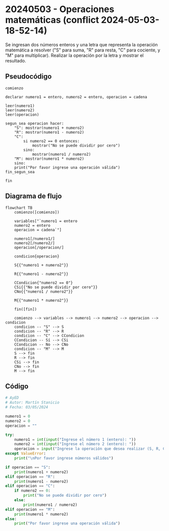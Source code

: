 # 20240503 - Operaciones matemáticas (conflict 2024-05-03-18-52-14)

Se ingresan dos números enteros y una letra que representa la operación matemática a resolver ("S" para suma, "R" para resta, "C" para cociente, y "M" para multiplicar). Realizar la operación por la letra y mostrar el resultado.

## Pseudocódigo

```
comienzo

declarar numero1 = entero, numero2 = entero, operacion = cadena

leer(numero1)
leer(numero2)
leer(operacion)

segun_sea operacion hacer:
    "S": mostrar(numero1 + numero2)
    "R": mostrar(numero1 - numero2)
    "C":
        si numero2 == 0 entonces:
            mostrar("No se puede dividir por cero")
        sino:
            mostrar(numero1 / numero2)
    "M": mostrar(numero1 * numero2)
    sino:
    print("Por favor ingrese una operación válida")
fin_segun_sea

fin
```

## Diagrama de flujo

```mermaid
flowchart TB
	comienzo([comienzo])
    
	variables["`numero1 = entero
	numero2 = entero
	operacion = cadena`"]
    
	numero1[/numero1/]
    numero2[/numero2/]
    operacion[/operacion/]
    
    condicion{operacion}
    
    S{{"numero1 + numero2"}}
    
    R{{"numero1 - numero2"}}
    
    CCondicion{"numero2 == 0"}
    CSi{{"No se puede dividir por cero"}}
    CNo{{"numero1 / numero2"}}
    
	M{{"numero1 * numero2"}}
    
	fin([fin])
    
	comienzo --> variables --> numero1 --> numero2 --> operacion --> condicion
	condicion -- "S" --> S
	condicion -- "R" --> R
	condicion -- "C" --> CCondicion
	CCondicion -- Sí --> CSi
	CCondicion -- No --> CNo
	condicion -- "M" --> M
	S --> fin
	R --> fin
	CSi --> fin
	CNo --> fin
	M --> fin
```

## Código

```python
# AyED
# Autor: Martín Stanicio
# Fecha: 03/05/2024

numero1 = 0
numero2 = 0
operacion = ""

try:
    numero1 = int(input("Ingrese el número 1 (entero): "))
    numero2 = int(input("Ingrese el número 2 (entero): "))
    operacion = input("Ingrese la operación que desea realizar (S, R, C o M): ")
except ValueError:
    print("\nPor favor ingrese números válidos")

if operacion == "S":
    print(numero1 + numero2)
elif operacion == "R":
    print(numero1 - numero2)
elif operacion == "C":
    if numero2 == 0:
        print("No se puede dividir por cero")
    else:
        print(numero1 / numero2)
elif operacion == "M":
    print(numero1 * numero2)
else:
    print("Por favor ingrese una operación válida")
```
